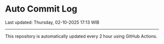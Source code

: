 # Auto Commit Log

Last updated: Thursday, 02-10-2025 17:13 WIB

---

This repository is automatically updated every 2 hour using GitHub Actions.
